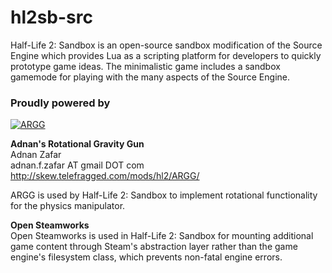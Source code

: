 # hl2sb-src

Half-Life 2: Sandbox is an open-source sandbox modification of the Source Engine which provides Lua as a scripting platform for developers to quickly prototype game ideas. The minimalistic game includes a sandbox gamemode for playing with the many aspects of the Source Engine.

### Proudly powered by

[![ARGG](http://media.moddb.com/images/downloads/1/6/5011/profile.jpg "ARGG")](http://skew.telefragged.com/mods/hl2/ARGG)

**Adnan's Rotational Gravity Gun**  
Adnan Zafar  
adnan.f.zafar AT gmail DOT com  
http://skew.telefragged.com/mods/hl2/ARGG/  

ARGG is used by Half-Life 2: Sandbox to implement rotational functionality for the physics manipulator.

**Open Steamworks**  
Open Steamworks is used in Half-Life 2: Sandbox for mounting additional game content through Steam's abstraction layer rather than the game engine's filesystem class, which prevents non-fatal engine errors.
